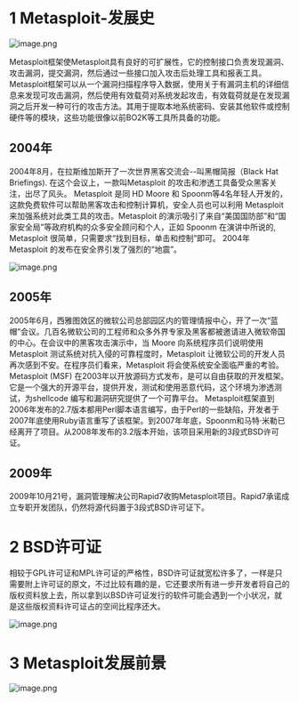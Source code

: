 # 1 Metasploit-发展史

![image.png](https://fynotefile.oss-cn-zhangjiakou.aliyuncs.com/fynote/1985/1639966573000/418450a2cc3143c2bb296f73eccb131d.png)

Metasploit框架使Metasploit具有良好的可扩展性，它的控制接口负责发现漏洞、攻击漏洞，提交漏洞，然后通过一些接口加入攻击后处理工具和报表工具。Metasploit框架可以从一个漏洞扫描程序导入数据，使用关于有漏洞主机的详细信息来发现可攻击漏洞，然后使用有效载荷对系统发起攻击，有效载荷就是在发现漏洞之后开发一种可行的攻击方法。其用于提取本地系统密码、安装其他软件或控制硬件等的模块，这些功能很像以前BO2K等工具所具备的功能。



## 2004年

2004年8月，在拉斯维加斯开了一次世界黑客交流会--叫黑帽简报（Black Hat Briefings). 在这个会议上，一款叫Metasploit 的攻击和渗透工具备受众黑客关注，出尽了风头。 Metasploit 是同 HD Moore 和 Spoonm等4名年轻人开发的，这款免费软件可以帮助黑客攻击和控制计算机，安全人员也可以利用 Metasploit 来加强系统对此类工具的攻击。Metasploit 的演示吸引了来自“美国国防部”和“国家安全局”等政府机构的众多安全顾问和个人，正如 Spoonm 在演讲中所说的, Metasploit 很简单，只需要求“找到目标，单击和控制”即可。 2004年 Metasploit 的发布在安全界引发了强烈的“地震”。

![image.png](https://fynotefile.oss-cn-zhangjiakou.aliyuncs.com/fynote/1985/1639966573000/a3d942aff8ef42949af2523afdc7fb00.png)

## 2005年

2005年6月，西雅图效区的微软公司总部园区内的管理情报中心，开了一次“蓝帽”会议。几百名微软公司的工程师和众多外界专家及黑客都被邀请进入微软帝国的中心。在会议中的黑客攻击演示中，当 Moore 向系统程序员们说明使用 Metasploit 测试系统对抗入侵的可靠程度时，Metasploit 让微软公司的开发人员再次感到不安。在程序员们看来，Metasploit 将会使系统安全面临严重的考验。 Metasploit (MSF) 在2003年以开放源码方式发布，是可以自由获取的开发框架。它是一个强大的开源平台，提供开发，测试和使用恶意代码，这个环境为渗透测试，为shellcode 编写和漏洞研究提供了一个可靠平台。 Metasploit框架直到2006年发布的2.7版本都用Perl脚本语言编写，由于Perl的一些缺陷，开发者于2007年底使用Ruby语言重写了该框架。到2007年年底，Spoonm和马特·米勒已经离开了项目。从2008年发布的3.2版本开始，该项目采用新的3段式BSD许可证。

## 2009年

2009年10月21号，漏洞管理解决公司Rapid7收购Metasploit项目。Rapid7承诺成立专职开发团队，仍然将源代码置于3段式BSD许可证下。

# 2 BSD许可证

相较于GPL许可证和MPL许可证的严格性，BSD许可证就宽松许多了，一样是只需要附上许可证的原文，不过比较有趣的是，它还要求所有进一步开发者将自己的版权资料放上去，所以拿到以BSD许可证发行的软件可能会遇到一个小状况，就是这些版权资料许可证占的空间比程序还大。

![image.png](https://fynotefile.oss-cn-zhangjiakou.aliyuncs.com/fynote/1985/1639966573000/9bc54e5da27644769e8c59836a95aa0c.png)

# 3 Metasploit发展前景

![image.png](https://fynotefile.oss-cn-zhangjiakou.aliyuncs.com/fynote/1985/1639966573000/53ecab99591140878359777a3039a423.png)